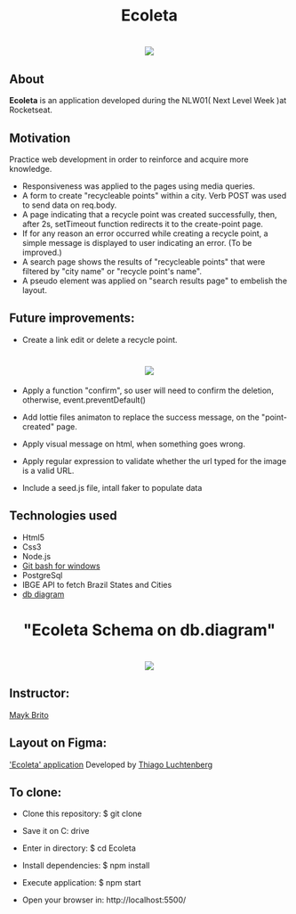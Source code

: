 
<h1 align="center">Ecoleta</h1>

<h1 align="center">
    <img src="https://ik.imagekit.io/cnbmdh4b9w/ezgif.com-gif-maker__11__N_3wVdqg3.gif"/>
</h1>


## About
**Ecoleta** is an application developed during the NLW01( Next Level Week )at Rocketseat. 


## Motivation
Practice web development in order to reinforce and acquire more knowledge.

- Responsiveness was applied to the pages using media queries. 
- A form to create "recycleable points" within a city. Verb POST was used to send data on req.body.
- A page indicating that a recycle point was created successfully, then, after 2s, setTimeout function redirects it to the create-point page.
- If for any reason an error occurred while creating a recycle point, a simple message is displayed to user indicating an error. (To be improved.) 
- A search page shows the results of "recycleable points" that were filtered by "city name" or "recycle point's name".
- A pseudo element was applied on "search results page" to embelish the layout. 

## Future improvements:

- Create a link edit or delete a recycle point.
<h1 align="center">
    <img src="https://ik.imagekit.io/cnbmdh4b9w/Edit_ecoleta_68LGRS8ui.png"/>
</h1>

-  Apply a function "confirm", so user will need to confirm the deletion, otherwise, event.preventDefault()

- Add lottie files animaton to replace the success message, on the "point-created" page. 
- Apply visual message on html, when something goes wrong.
- Apply regular expression to validate whether the url typed for the image is a valid URL.
- Include a seed.js file, intall faker to populate data

## Technologies used
- Html5 
- Css3 
- Node.js
- [Git bash for windows](https://gitforwindows.org/)
- PostgreSql
- IBGE API to fetch Brazil States and Cities
- [db diagram](https://dbdiagram.io/d)

<h1 align="center"><b>"Ecoleta Schema on db.diagram"</b></h1>

<h1 align="center">
    <img src="https://ik.imagekit.io/cnbmdh4b9w/ecoleta_dbdiagram_yDaHFtYor.png">
</h1>

 
## Instructor: 
[Mayk Brito](https://github.com/maykbrito)

## Layout on Figma: 
['Ecoleta' application](https://www.notion.so/Front-end-7c8a1a9a6df547058f1473f899a3b9c4)
Developed by [Thiago Luchtenberg](https://www.instagram.com/tiagoluchtenberg/) 


## To clone: 

- Clone this repository:
$ git clone 

- Save it on C: drive
- Enter in directory: $ cd Ecoleta

- Install dependencies: $ npm install

- Execute application: $ npm start

- Open your browser in: http://localhost:5500/










